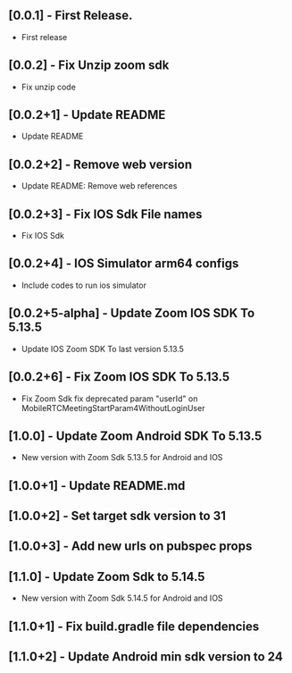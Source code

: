 ## [0.0.1] - First Release.

* First release

## [0.0.2] - Fix Unzip zoom sdk

* Fix unzip code

## [0.0.2+1] - Update README

* Update README

## [0.0.2+2] - Remove web version

* Update README: Remove web references

## [0.0.2+3] - Fix IOS Sdk File names

* Fix IOS Sdk

## [0.0.2+4] - IOS Simulator arm64 configs

* Include codes to run ios simulator

## [0.0.2+5-alpha] - Update Zoom IOS SDK To 5.13.5

* Update IOS Zoom SDK To last version 5.13.5

## [0.0.2+6] - Fix Zoom IOS SDK To 5.13.5

* Fix Zoom Sdk fix deprecated param "userId" on MobileRTCMeetingStartParam4WithoutLoginUser

## [1.0.0] - Update Zoom Android SDK To 5.13.5

* New version with Zoom Sdk 5.13.5 for Android and IOS

## [1.0.0+1] - Update README.md

## [1.0.0+2] - Set target sdk version to 31

## [1.0.0+3] - Add new urls on pubspec props

## [1.1.0] - Update Zoom Sdk to 5.14.5

* New version with Zoom Sdk 5.14.5 for Android and IOS

## [1.1.0+1] - Fix build.gradle file dependencies

## [1.1.0+2] - Update Android min sdk version to 24